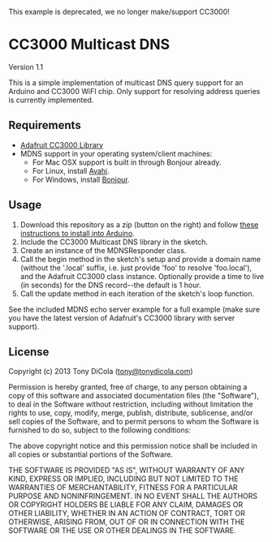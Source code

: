 This example is deprecated, we no longer make/support CC3000!

CC3000 Multicast DNS
====================

Version 1.1

This is a simple implementation of multicast DNS query support for an Arduino
and CC3000 WiFI chip.  Only support for resolving address queries is currently
implemented.

Requirements
------------
- [Adafruit CC3000 Library](https://github.com/adafruit/Adafruit_CC3000_Library)
- MDNS support in your operating system/client machines:
  - For Mac OSX support is built in through Bonjour already.
  - For Linux, install [Avahi](http://avahi.org/).
  - For Windows, install [Bonjour](http://www.apple.com/support/bonjour/).

Usage
-----
1. Download this repository as a zip (button on the right) and follow [these instructions to install into Arduino](http://arduino.cc/en/Guide/Libraries).
2. Include the CC3000 Multicast DNS library in the sketch.
3. Create an instance of the MDNSResponder class.
4. Call the begin method in the sketch's setup and provide a domain name (without
   the '.local' suffix, i.e. just provide 'foo' to resolve 'foo.local'), and the 
   Adafruit CC3000 class instance.  Optionally provide a time to live (in seconds) 
   for the DNS record--the default is 1 hour.
5. Call the update method in each iteration of the sketch's loop function.

See the included MDNS echo server example for a full example (make sure you have the latest
version of Adafruit's CC3000 library with server support).

License
-------
Copyright (c) 2013 Tony DiCola (tony@tonydicola.com)

Permission is hereby granted, free of charge, to any person obtaining a copy
of this software and associated documentation files (the "Software"), to deal
in the Software without restriction, including without limitation the rights
to use, copy, modify, merge, publish, distribute, sublicense, and/or sell
copies of the Software, and to permit persons to whom the Software is
furnished to do so, subject to the following conditions:

The above copyright notice and this permission notice shall be included in
all copies or substantial portions of the Software.

THE SOFTWARE IS PROVIDED "AS IS", WITHOUT WARRANTY OF ANY KIND, EXPRESS OR
IMPLIED, INCLUDING BUT NOT LIMITED TO THE WARRANTIES OF MERCHANTABILITY,
FITNESS FOR A PARTICULAR PURPOSE AND NONINFRINGEMENT. IN NO EVENT SHALL THE
AUTHORS OR COPYRIGHT HOLDERS BE LIABLE FOR ANY CLAIM, DAMAGES OR OTHER
LIABILITY, WHETHER IN AN ACTION OF CONTRACT, TORT OR OTHERWISE, ARISING FROM,
OUT OF OR IN CONNECTION WITH THE SOFTWARE OR THE USE OR OTHER DEALINGS IN
THE SOFTWARE.

